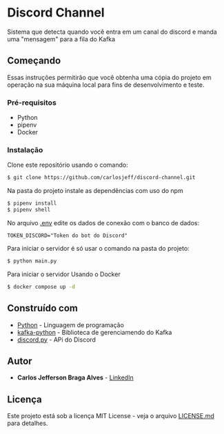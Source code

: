 # Discord Channel

Sistema que detecta quando você entra em um canal do discord e manda uma "mensagem" para a fila do Kafka

## Começando

Essas instruções permitirão que você obtenha uma cópia do projeto em operação na sua máquina local para fins de desenvolvimento e teste.

### Pré-requisitos

* Python
* pipenv
* Docker

### Instalação

Clone este repositório usando o comando:
```bash
$ git clone https://github.com/carlosjeff/discord-channel.git

```
Na pasta do projeto instale as dependências com uso do npm
```bash
$ pipenv install
$ pipenv shell
```
No arquivo [.env](https://github.com/carlosjeff/people-crud-api/blob/main/.env) edite os dados de conexão com o banco de dados:
```
TOKEN_DISCORD="Token do bot do Discord"
```

Para iniciar o servidor é só usar o comando na pasta do projeto:
```bash
$ python main.py

```


Para iniciar o servidor Usando o Docker
```bash
$ docker compose up -d
```

## Construído com

* [Python](https://www.python.org/) - Linguagem de programação
* [kafka-python](https://kafka-python.readthedocs.io/en/master/index.html) - Biblioteca de gerenciamendo do Kafka
* [discord.py](https://kafka-python.readthedocs.io/en/master/index.html) - APi do Discord

## Autor

* **Carlos Jefferson Braga Alves** - [LinkedIn ](https://www.linkedin.com/in/carlosjeff/)


## Licença

Este projeto está sob a licença MIT License - veja o arquivo [LICENSE.md](https://github.com/carlosjeff/discord-channel/blob/main/LICENSE) para detalhes.


